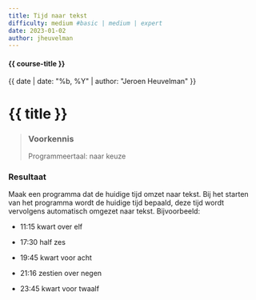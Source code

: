 ```yaml
---
title: Tijd naar tekst
difficulty: medium #basic | medium | expert
date: 2023-01-02
author: jheuvelman
---
```


#### {{ course-title }}
{{ date | date: "%b, %Y" | author: "Jeroen Heuvelman" }}


# {{ title }}

> ### Voorkennis
> Programmeertaal: naar keuze

### Resultaat
Maak een programma dat de huidige tijd omzet naar tekst. Bij het starten
van het programma wordt de huidige tijd bepaald, deze tijd wordt
vervolgens automatisch omgezet naar tekst. Bijvoorbeeld:

- 11:15 kwart over elf

- 17:30 half zes

- 19:45 kwart voor acht

- 21:16 zestien over negen

- 23:45 kwart voor twaalf
